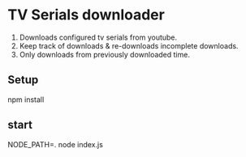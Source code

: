 # TV Serials downloader

1. Downloads configured tv serials from youtube.
2. Keep track of downloads & re-downloads incomplete downloads.
3. Only downloads from previously downloaded time.

## Setup

npm install

## start

NODE_PATH=. node index.js